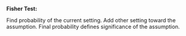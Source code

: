 **Fisher Test:**

Find probability of the current setting. Add other setting toward the assumption. Final probability defines significance of the assumption.
